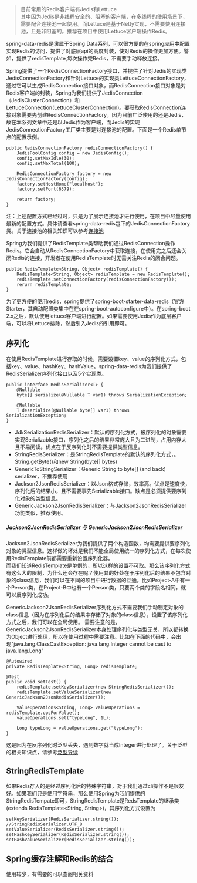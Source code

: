 > 目前常用的Redis客户端有Jedis和Lettuce  
> 其中因为Jedis是非线程安全的、阻塞的客户端，在多线程的使用场景下，需要配合连接池一起使用。而Lettuce是基于Netty实现，不需要使用连接池，且是非阻塞的。推荐在项目中使用Lettuce客户端操作Redis。
  
spring-data-redis是隶属于Spring Data系列，可以很方便的在spring应用中配置实现Redis的访问，提供了对底层api的高度封装，使对Redis的操作更加方便。譬如，提供了redisTemplate,每次操作完Redis，不需要手动释放连接。  

Spring提供了一个RedisConnectionFactory接口，并提供了针对Jedis的实现类JedisConnectionFactory和针对Lettuce的实现类LettuceConnectionFactory，通过它可以生成RedisConnection接口对象，而RedisConnection接口对象是对Redis客户端的封装，Spring为我们提供了JedisConnection（JedisClusterConnection）和LettuceConnection(LettuceClusterConnection)。要获取RedisConnection连接对象需要先创建RedisConnectionFactory。因为目前广泛使用的还是Jedis，故在本系列文章中还是以Jedis作为客户端，而Jedis的实现JedisConnectionFactory工厂类主要是对连接池的配置。下面是一个Redis单节点的配置示例。
	
	public RedisConnectionFactory redisConnectionFactory() {
		JedisPoolConfig config = new JedisConfig();
		config.setMaxIdle(30);
		config.setMaxTotal(100);

		RedisConnectionFactory factory = new JedisConnectionFactory(config);
		factory.setHostHome("localhost");
		factory.setPort(6379);

		return factory;
	}

注：上述配置方式已经过时，只是为了展示连接池才进行使用，在项目中尽量使用最新的配置方式。具体请查看spring-data-redis包下的JedisConnectionFactory类。关于连接池的相关知识可以参考[连接池](../../../basic/util/连接池.md)

Spring为我们提供了RedisTemplate类帮助我们通过RedisConnection操作Redis。它会自动从RedisConnectionFactory中获取连接，在使用完之后还会关闭Redis的连接，开发者在使用RedisTemplate时无需关注Redis的闭合问题。  

	public RedisTemplate<String, Object> redisTemplate() {
		RedisTemplate<String, Object> redisTemplate = new RedisTemplate();
		redisTemplate.setConnectionFactory(redisConnectionFactory());
		rerurn redisTemplate;
	}

为了更方便的使用redis，spring提供了spring-boot-starter-data-redis（官方Starter，其自动配置类集中在在spring-boot-autoconfigure中）。在spring-boot 2.x之后，默认使用lettuce客户端进行配置。如果需要使用Jedis作为底层客户端，可以将Lettuce排除，然后引入Jedis的引用即可。 

序列化
---

在使用RedisTemplate进行存取的时候，需要设置key、value的序列化方式，包括key、value、hashKey、hashValue。spring-data-redis为我们提供了RedisSerializer序列化接口以及5个实现类。  
	
	public interface RedisSerializer<T> {
	    @Nullable
	    byte[] serialize(@Nullable T var1) throws SerializationException;
	
	    @Nullable
	    T deserialize(@Nullable byte[] var1) throws SerializationException;
	}

- JdkSerializationRedisSerializer：默认的序列化方式，被序列化的对象需要实现Serializable接口，序列化之后的结果非常庞大且为二进制，占用内存大且不易阅读。优点在于反序列化时不需要提供类型信息。
- StringRedisSerializer：是StringRedisTemplate的默认的序列化方式，。String.getByte()和new String(byte[] bytes)
- GenericToStringSerializer：Generic String to byte[] (and back) serializer，不推荐使用
- Jackson2JsonRedisSerializer：以Json格式存储，效率高。优点是速度快，序列化后的结果小，且不需要事先Serializable接口。缺点是必须提供要序列化对象的类型信息。
- GenericJackson2JsonRedisSerializer：与Jackson2JsonRedisSerializer功能类似，推荐使用。

##### Jackson2JsonRedisSerializer 与 GenericJackson2JsonRedisSerializer
Jackson2JsonRedisSerializer为我们提供了两个构造函数，均需要提供要序列化对象的类型信息。这样做的坏处是我们不能全局使用统一的序列化方式，在每次使用RedisTemplate前都需要重新设置序列化器。  
而我们知道RedisTemplate是单例的，所以这样的设置不可取。那么该序列化方式有这么大的限制，为什么还会存在呢？使用其的好处在于序列化后的结果不包含对象的class信息，我们可以在不同的项目中进行数据的互通。比如Project-A中有一个Person类，在Project-B中也有一个Person类，只要两个类的字段名相同，就可以反序列化成功。  

GenericJackson2JsonRedisSerializer序列化方式不需要我们手动制定对象的class信息（因为在序列化后的结果中存储了对象的class信息），设置了该序列化方式之后，我们可以在全局使用。
需要注意的是，GenericJackson2JsonRedisSerializer本身处理序列化与类型无关，所以都转换为Object进行处理，所以在使用过程中需要注意。比如在下面的代码中，会出现"java.lang.ClassCastException: java.lang.Integer cannot be cast to java.lang.Long"
	
	@Autowired
    private RedisTemplate<String, Long> redisTemplate;

    @Test
    public void setTest() {
        redisTemplate.setKeySerializer(new StringRedisSerializer());
        redisTemplate.setValueSerializer(new GenericJackson2JsonRedisSerializer());

        ValueOperations<String, Long> valueOperations = redisTemplate.opsForValue();
        valueOperations.set("typeLong", 1L);

        Long typeLong = valueOperations.get("typeLong");
    }

这是因为在反序列化时泛型丢失，遇到数字就当成Integer进行处理了。关于泛型的相关知识点，请参考[泛型导读](../../../basic/泛型/泛型导读.md)

StringRedisTemplate
---
如果Redis存入的是经过序列化后的特殊字符串，对于我们通过cli操作不是很友好。如果我们只是使用字符串，那么使用Spring为我们提供的StringRedisTempate即可，StringRedisTemplate是RedsTemplate的继承类(extends RedisTemplate<String, String>)，其序列化方式设置为
	
	setKeySerializer(RedisSerializer.string()); //StringRedisSerializer.UTF_8
	setValueSerializer(RedisSerializer.string());
	setHashKeySerializer(RedisSerializer.string());
	setHashValueSerializer(RedisSerializer.string());

Spring缓存注解和Redis的结合
---
使用较少，有需要的可以查阅相关资料
